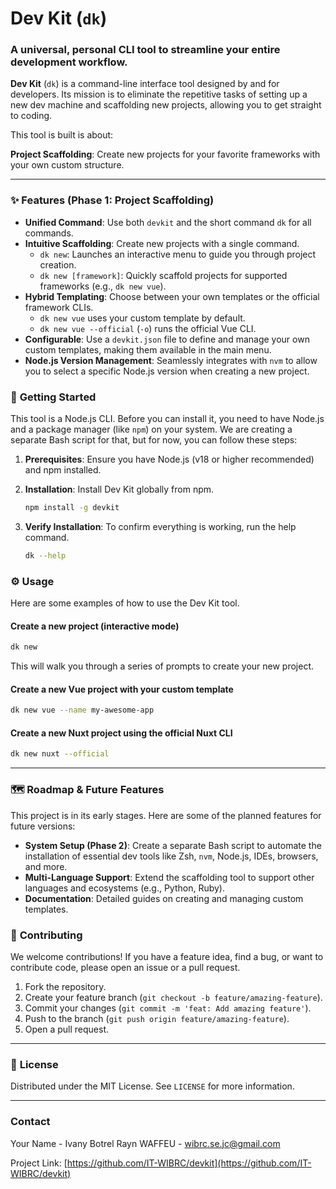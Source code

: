 # Dev Kit (`dk`)

### A universal, personal CLI tool to streamline your entire development workflow.

**Dev Kit** (`dk`) is a command-line interface tool designed by and for developers. Its mission is to eliminate the repetitive tasks of setting up a new dev machine and scaffolding new projects, allowing you to get straight to coding.

This tool is built is about:

**Project Scaffolding**: Create new projects for your favorite frameworks with your own custom structure.

-----

### ✨ **Features (Phase 1: Project Scaffolding)**

  * **Unified Command**: Use both `devkit` and the short command `dk` for all commands.
  * **Intuitive Scaffolding**: Create new projects with a single command.
      * `dk new`: Launches an interactive menu to guide you through project creation.
      * `dk new [framework]`: Quickly scaffold projects for supported frameworks (e.g., `dk new vue`).
  * **Hybrid Templating**: Choose between your own templates or the official framework CLIs.
      * `dk new vue` uses your custom template by default.
      * `dk new vue --official` (`-o`) runs the official Vue CLI.
  * **Configurable**: Use a `devkit.json` file to define and manage your own custom templates, making them available in the main menu.
  * **Node.js Version Management**: Seamlessly integrates with `nvm` to allow you to select a specific Node.js version when creating a new project.

### 🚀 **Getting Started**

This tool is a Node.js CLI. Before you can install it, you need to have Node.js and a package manager (like `npm`) on your system. We are creating a separate Bash script for that, but for now, you can follow these steps:

1.  **Prerequisites**: Ensure you have Node.js (v18 or higher recommended) and npm installed.

2.  **Installation**: Install Dev Kit globally from npm.

    ```bash
    npm install -g devkit
    ```

3.  **Verify Installation**: To confirm everything is working, run the help command.

    ```bash
    dk --help
    ```

### ⚙️ **Usage**

Here are some examples of how to use the Dev Kit tool.

#### **Create a new project (interactive mode)**

```bash
dk new
```

This will walk you through a series of prompts to create your new project.

#### **Create a new Vue project with your custom template**

```bash
dk new vue --name my-awesome-app
```

#### **Create a new Nuxt project using the official Nuxt CLI**

```bash
dk new nuxt --official
```

-----

### 🗺️ **Roadmap & Future Features**

This project is in its early stages. Here are some of the planned features for future versions:

  * **System Setup (Phase 2)**: Create a separate Bash script to automate the installation of essential dev tools like Zsh, `nvm`, Node.js, IDEs, browsers, and more.
  * **Multi-Language Support**: Extend the scaffolding tool to support other languages and ecosystems (e.g., Python, Ruby).
  * **Documentation**: Detailed guides on creating and managing custom templates.

### 🤝 **Contributing**

We welcome contributions\! If you have a feature idea, find a bug, or want to contribute code, please open an issue or a pull request.

1.  Fork the repository.
2.  Create your feature branch (`git checkout -b feature/amazing-feature`).
3.  Commit your changes (`git commit -m 'feat: Add amazing feature'`).
4.  Push to the branch (`git push origin feature/amazing-feature`).
5.  Open a pull request.

-----

### 📄 **License**

Distributed under the MIT License. See `LICENSE` for more information.

-----

### **Contact**

Your Name - Ivany Botrel Rayn WAFFEU - wibrc.se.jc@gmail.com

Project Link: [https://github.com/IT-WIBRC/devkit](https://github.com/IT-WIBRC/devkit)
